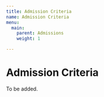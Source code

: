 ```yaml
---
title: Admission Criteria
name: Admission Criteria
menu:
  main:
    parent: Admissions
    weight: 1

---
```

# Admission Criteria

To be added.
